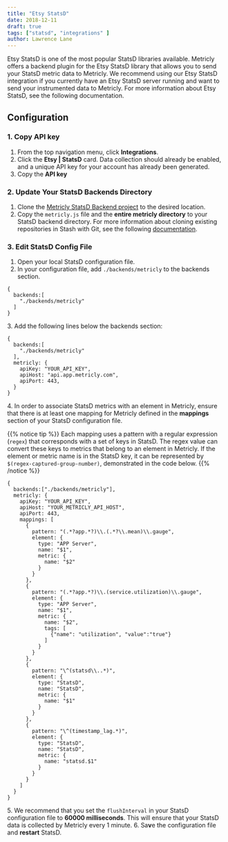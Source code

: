 ```yaml
---
title: "Etsy StatsD"
date: 2018-12-11
draft: true
tags: ["statsd", "integrations" ]
author: Lawrence Lane
---
```

Etsy StatsD is one of the most popular StatsD libraries available. Metricly offers a backend plugin for the Etsy StatsD library that allows you to send your StatsD metric data to Metricly. We recommend using our Etsy StatsD integration if you currently have an Etsy StatsD server running and want to send your instrumented data to Metricly. For more information about Etsy StatsD, see the following documentation.

## Configuration
### 1. Copy API key
1. From the top navigation menu, click **Integrations**.
2. Click the **Etsy | StatsD** card. Data collection should already be enabled, and a unique API key for your account has already been generated.
3. Copy the **API key**

### 2. Update Your StatsD Backends Directory
1. Clone the [Metricly StatsD Backend project](https://github.com/netuitive/statsd-netuitive-backend) to the desired location.
2. Copy the `metricly.js` file and the **entire metricly directory** to your StatsD backend directory. For more information about cloning existing repositories in Stash with Git, see the following [documentation](https://www.atlassian.com/git/tutorials/setting-up-a-repository).

### 3. Edit StatsD Config File
1. Open your local StatsD configuration file.
2. In your configuration file, add `./backends/metricly` to the backends section.

```
{
  backends:[
    "./backends/metricly"
  ]
}
```
3\. Add the following lines below the backends section:

```
{
  backends:[
    "./backends/metricly"
  ],
  metricly: {
    apiKey: "YOUR_API_KEY",
    apiHost: "api.app.metricly.com",
    apiPort: 443,
  }
}
```
4\. In order to associate StatsD metrics with an element in Metricly, ensure that there is at least one mapping for Metricly defined in the **mappings** section of your StatsD configuration file.

{{% notice tip %}}
Each mapping uses a pattern with a regular expression (`regex`) that corresponds with a set of keys in StatsD. The regex value can convert these keys to metrics that belong to an element in Metricly. If the element or metric name is in the StatsD key, it can be represented by` $(regex-captured-group-number)`, demonstrated in the code below.
{{% /notice %}}

```
{
  backends:["./backends/metricly"],
  metricly: {
    apiKey: "YOUR_API_KEY",
    apiHost: "YOUR_METRICLY_API_HOST",
    apiPort: 443,
    mappings: [
      {
        pattern: "(.*?app.*?)\\.(.*?\\.mean)\\.gauge",
        element: {
          type: "APP Server",
          name: "$1",
          metric: {
            name: "$2"
          }
        }
      },
      {
        pattern: "(.*?app.*?)\\.(service.utilization)\\.gauge",
        element: {
          type: "APP Server",
          name: "$1",
          metric: {
            name: "$2",
            tags: [
              {"name": "utilization", "value":"true"}
            ]
          }
        }
      },
      {
        pattern: "\^(statsd\\..*)",
        element: {
          type: "StatsD",
          name: "StatsD",
          metric: {
            name: "$1"
          }
        }
      },
      {
        pattern: "\^(timestamp_lag.*)",
        element: {
          type: "StatsD",
          name: "StatsD",
          metric: {
            name: "statsd.$1"
          }
        }
      }
    ]
  }
}
```
5\. We recommend that you set the `flushInterval` in your StatsD configuration file to **60000 milliseconds**. This will ensure that your StatsD data is collected by Metricly every 1 minute.
6. Sa**v**e the configuration file and **restart** StatsD. 
